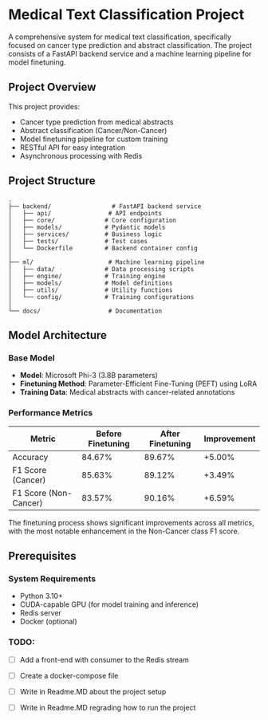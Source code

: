 # Medical Text Classification Project

A comprehensive system for medical text classification, specifically focused on cancer type prediction and abstract classification. The project consists of a FastAPI backend service and a machine learning pipeline for model finetuning.

## Project Overview

This project provides:
- Cancer type prediction from medical abstracts
- Abstract classification (Cancer/Non-Cancer)
- Model finetuning pipeline for custom training
- RESTful API for easy integration
- Asynchronous processing with Redis

## Project Structure

```
.
├── backend/                 # FastAPI backend service
│   ├── api/                # API endpoints
│   ├── core/              # Core configuration
│   ├── models/            # Pydantic models
│   ├── services/          # Business logic
│   ├── tests/             # Test cases
│   └── Dockerfile         # Backend container config
│
├── ml/                     # Machine learning pipeline
│   ├── data/              # Data processing scripts
│   ├── engine/            # Training engine
│   ├── models/            # Model definitions
│   ├── utils/             # Utility functions
│   └── config/            # Training configurations
│
└── docs/                   # Documentation
```

## Model Architecture

### Base Model
- **Model**: Microsoft Phi-3 (3.8B parameters)
- **Finetuning Method**: Parameter-Efficient Fine-Tuning (PEFT) using LoRA
- **Training Data**: Medical abstracts with cancer-related annotations

### Performance Metrics

| Metric | Before Finetuning | After Finetuning | Improvement |
|--------|------------------|------------------|-------------|
| Accuracy | 84.67% | 89.67% | +5.00% |
| F1 Score (Cancer) | 85.63% | 89.12% | +3.49% |
| F1 Score (Non-Cancer) | 83.57% | 90.16% | +6.59% |

The finetuning process shows significant improvements across all metrics, with the most notable enhancement in the Non-Cancer class F1 score.

## Prerequisites

### System Requirements
- Python 3.10+
- CUDA-capable GPU (for model training and inference)
- Redis server
- Docker (optional)

### TODO:
- [ ] Add a front-end with consumer to the Redis stream
- [ ] Create a docker-compose file
- [ ] Write in Readme.MD about the project setup
- [ ] Write in Readme.MD  regrading how to run the project

